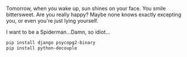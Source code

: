 Tomorrow, when you wake up, sun shines on your face. You smile bittersweet. Are you really happy? Maybe none knows exactly excepting you, or even you're just lying yourself.<br>

I want to be a Spiderman...Damn, so idiot...<br>

```sh
pip install django psycopg2-binary
pip install python-decouple
```
